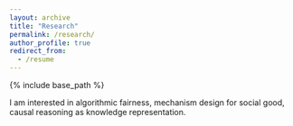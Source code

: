 ```yaml
---
layout: archive
title: "Research"
permalink: /research/
author_profile: true
redirect_from:
  - /resume
---
```


{% include base_path %}

I am interested in algorithmic fairness, mechanism design for social good, causal reasoning as knowledge representation.
